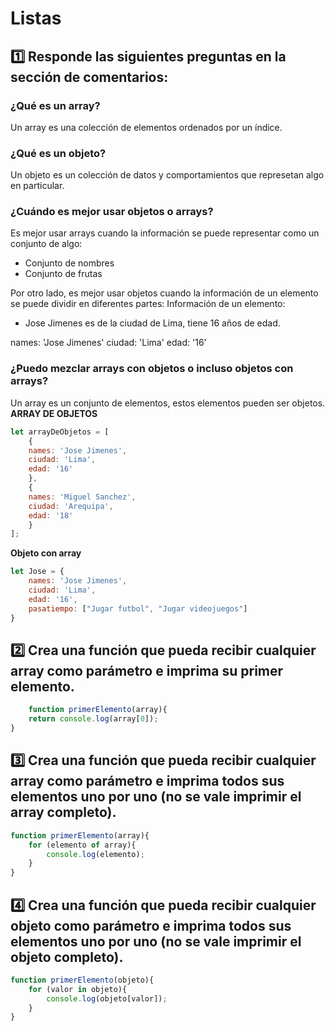 # Listas
## 1️⃣ Responde las siguientes preguntas en la sección de comentarios:
### ¿Qué es un array?
Un array es una colección de elementos ordenados por un índice.

### ¿Qué es un objeto?
Un objeto es un colección de datos y comportamientos que represetan algo en particular.

### ¿Cuándo es mejor usar objetos o arrays?
Es mejor usar arrays cuando la información se puede representar como un conjunto de algo:
- Conjunto de nombres
- Conjunto de frutas

Por otro lado, es mejor usar objetos cuando la información de un elemento se puede dividir en diferentes partes:
Información de un elemento:
- Jose Jimenes es de la ciudad de Lima, tiene 16 años de edad.

names: 'Jose Jimenes'
ciudad: 'Lima'
edad: '16'

### ¿Puedo mezclar arrays con objetos o incluso objetos con arrays?
Un array es un conjunto de elementos, estos elementos pueden ser objetos.
**ARRAY DE OBJETOS**
```javascript
let arrayDeObjetos = [
    {
    names: 'Jose Jimenes',
    ciudad: 'Lima',
    edad: '16'
    },
    {
    names: 'Miguel Sanchez',
    ciudad: 'Arequipa',
    edad: '18'
    }
];
```
**Objeto con array**
```javascript
let Jose = {
    names: 'Jose Jimenes',
    ciudad: 'Lima',
    edad: '16',
    pasatiempo: ["Jugar futbol", "Jugar videojuegos"]
}
```
## 2️⃣ Crea una función que pueda recibir cualquier array como parámetro e imprima su primer elemento.
```javascript
    function primerElemento(array){
    return console.log(array[0]);
}
```

## 3️⃣ Crea una función que pueda recibir cualquier array como parámetro e imprima todos sus elementos uno por uno (no se vale imprimir el array completo).
```javascript
function primerElemento(array){
    for (elemento of array){
        console.log(elemento);
    }
}
```

## 4️⃣ Crea una función que pueda recibir cualquier objeto como parámetro e imprima todos sus elementos uno por uno (no se vale imprimir el objeto completo).
```javascript
function primerElemento(objeto){
    for (valor in objeto){
        console.log(objeto[valor]);
    }
}
```